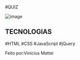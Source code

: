 #QUIZ

![image](https://github.com/ViniMattei/quiz-jquery/assets/146492170/f9e45dc3-29c0-4963-ba39-48c83209c94e)

## TECNOLOGIAS

#HTML
#CSS
#JavaScript
#jQuery

Feito por:Vinicius Mattei
